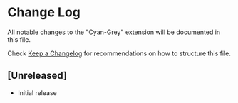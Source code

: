 # Change Log

All notable changes to the "Cyan-Grey" extension will be documented in this file.

Check [Keep a Changelog](http://keepachangelog.com/) for recommendations on how to structure this file.

## [Unreleased]

- Initial release
